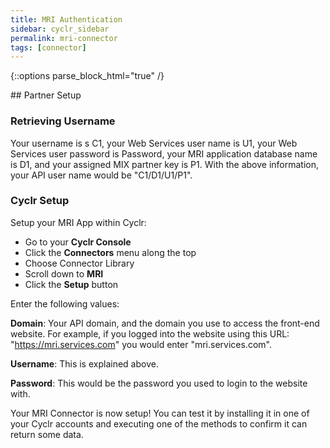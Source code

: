 ```yaml
---
title: MRI Authentication
sidebar: cyclr_sidebar
permalink: mri-connector
tags: [connector]
---
```

{::options parse_block_html="true" /}
<section class="card py-5 my-5">
## Partner Setup

### Retrieving Username
Your username is s C1, your Web Services user name is U1, your Web Services user password is Password, your MRI application database name is D1, and your assigned MIX partner key is P1. With the above information, your API user name would be "C1/D1/U1/P1".

### Cyclr Setup

Setup your MRI App within Cyclr:

*   Go to your **Cyclr Console**
*   Click the **Connectors** menu along the top
*   Choose Connector Library
*   Scroll down to **MRI**
*   Click the **Setup** button

Enter the following values:

**Domain**: Your API domain, and the domain you use to access the front-end website. For example, if you logged into the website using this URL: "https://mri.services.com" you would enter "mri.services.com".

**Username**: This is explained above.

**Password**: This would be the password you used to login to the website with.


Your MRI Connector is now setup! You can test it by installing it in one of your Cyclr accounts and executing one of the methods to confirm it can return some data.

</section>
